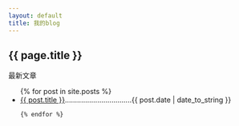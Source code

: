 ```yaml
---
layout: default
title: 我的blog
---
```


<h2>{{ page.title }}</h2>
<p>最新文章</p>
<ul>
	{% for post in site.posts %}
	<li>
		<a href="{{ post.url }}">{{ post.title }}</a>.................................{{ post.date | date_to_string }}
	</li>

	{% endfor %}
</ul>
